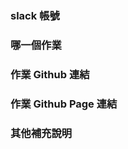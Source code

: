 <!-- 以下為交作業預設模板-->
<!-- 如果不是要交作業，可以將以下模板刪除 -->

### slack 帳號
<!-- 範例：huli -->

### 哪一個作業
<!-- 範例：2. 讓畫面變得更動態：神奇的 CSS transition -->

### 作業 Github 連結
<!-- 範例：https://github.com/aszx87410/frontend-intermediate-course/tree/master/answers/hw1 -->

### 作業 Github Page 連結
<!-- 範例：https://aszx87410.github.io/frontend-intermediate-course/answers/hw1/index.html -->

### 其他補充說明
